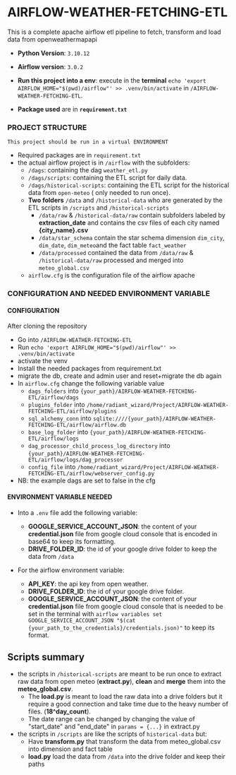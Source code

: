 # AIRFLOW-WEATHER-FETCHING-ETL

This is a complete apache airflow etl pipeline to fetch, transform and load data from openweathermapapi


- **Python Version**: `3.10.12`
- **Airflow version**: `3.0.2`
- **Run this project into a env**: execute in the **terminal** `echo 'export AIRFLOW_HOME="$(pwd)/airflow"' >> .venv/bin/activate` in `/AIRFLOW-WEATHER-FETCHING-ETL`.

- **Package used** are in **`requirement.txt`**

### PROJECT STRUCTURE

`This project should be run in a virtual ENVIRONMENT`

- Required packages are in `requirement.txt`
- the actual airflow project is in `/airflow` with the subfolders:
  - `/dags`: containing the dag `weather_etl.py`
  - `/dags/scripts`: containing the ETL script for daily data.
  - `/dags/historical-scripts`: containing the ETL script for the historical data from `open-meteo` ( only needed to run once).
  - **Two folders** `/data` and `/historical-data` who are generated by the ETL scripts in `/scripts` and `/historical-scripts`
    - `/data/raw` & `/historical-data/raw`  contain subfolders labeled by **extraction_date** and contains the csv files of each city named **{city_name}.csv**
    - `/data/star_schema` contain the star schema dimension `dim_city`, `dim_date`, `dim_meteo`and the fact table `fact_weather`
    - `/data/processed` contained the data from `/data/raw` & `/historical-data/raw` processed and merged into `meteo_global.csv`  
  - `airflow.cfg` is the configuration file of the airflow apache

### CONFIGURATION AND NEEDED ENVIRONMENT VARIABLE

#### CONFIGURATION

After cloning the repository

- Go into `/AIRFLOW-WEATHER-FETCHING-ETL`
- Run `echo 'export AIRFLOW_HOME="$(pwd)/airflow"' >> .venv/bin/activate`
- activate the venv
- Install the needed packages from requirement.txt
- migrate the db, create and admin user and reset+migrate the db again  
- In `airflow.cfg` change the following variable value
  - `dags_folders` into `{your_path}/AIRFLOW-WEATHER-FETCHING-ETL/airflow/dags`
  - `plugins_folder` into `/home/radiant_wizard/Project/AIRFLOW-WEATHER-FETCHING-ETL/airflow/plugins`
  - `sql_alchemy_conn` into `sqlite:////{your_path}/AIRFLOW-WEATHER-FETCHING-ETL/airflow/airflow.db`
  - `base_log_folder` into `{your_path}/AIRFLOW-WEATHER-FETCHING-ETL/airflow/logs`
  - `dag_processor_child_process_log_directory` into `{your_path}/AIRFLOW-WEATHER-FETCHING-ETL/airflow/logs/dag_processor`
  - `config_file` into `/home/radiant_wizard/Project/AIRFLOW-WEATHER-FETCHING-ETL/airflow/webserver_config.py`
- NB: the example dags are set to false in the cfg 

#### ENVIRONMENT VARIABLE NEEDED

- Into a `.env` file add the following variable:
  - **GOOGLE_SERVICE_ACCOUNT_JSON**: the content of your **credential.json** file from google cloud console that is encoded in base64 to keep its formatting.
  - **DRIVE_FOLDER_ID**: the id of your google drive folder to keep the data from `/data`

- For the airflow environment variable:
  - **API_KEY**: the api key from open weather.
  - **DRIVE_FOLDER_ID**: the id of your google drive folder.
  - **GOOGLE_SERVICE_ACCOUNT_JSON**: the content of your **credential.json** file from google cloud console that is needed to be set in the terminal with `airflow variables set GOOGLE_SERVICE_ACCOUNT_JSON "$(cat {your_path_to_the_credentials}/credentials.json)"` to keep its format.

## Scripts summary

- the scripts in `/historical-scripts` are meant to be run once to extract raw data from open meteo (**extract.py**), **clean** and **merge** them into the **meteo_global.csv**.
  - The **load.py** is meant to load the raw data into a drive folders but it require a good connection and take time due to the heavy number of files. (**18^day_count**).
  - The date range can be changed by changing the value of "start_date" and "end_date" in `params = {...}` in extract.py
- the scripts in `/scripts` are like the scripts of `historical-data` but:
  - Have **transform.py** that transform the data from meteo_global.csv into dimension and fact table
  - **load.py** load the data from `/data` into the drive folder and keep their paths
